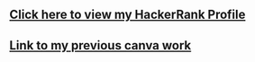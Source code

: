 ## [Click here to view my HackerRank Profile](https://www.hackerrank.com/hariafiona?hr_r=1)
## [Link to my previous canva work](https://drive.google.com/drive/u/0/folders/1CvzvrpDPzLMvVlXP_jTSPiD83gPTiLi6)
